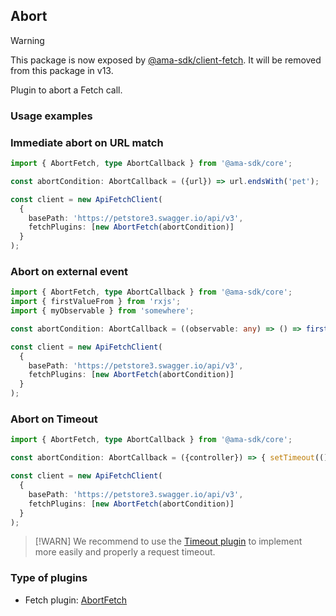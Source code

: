 ## Abort

> [!WARNING]
> This package is now exposed by [@ama-sdk/client-fetch](https://npmjs.com/package/@ama-sdk/client-fetch). It will be removed from this package in v13.

Plugin to abort a Fetch call.

### Usage examples

### Immediate abort on URL match

```typescript
import { AbortFetch, type AbortCallback } from '@ama-sdk/core';

const abortCondition: AbortCallback = ({url}) => url.endsWith('pet');

const client = new ApiFetchClient(
  {
    basePath: 'https://petstore3.swagger.io/api/v3',
    fetchPlugins: [new AbortFetch(abortCondition)]
  }
);
```

### Abort on external event

```typescript
import { AbortFetch, type AbortCallback } from '@ama-sdk/core';
import { firstValueFrom } from 'rxjs';
import { myObservable } from 'somewhere';

const abortCondition: AbortCallback = ((observable: any) => () => firstValueFrom(observable).then((value) => !!value))(myObservable);

const client = new ApiFetchClient(
  {
    basePath: 'https://petstore3.swagger.io/api/v3',
    fetchPlugins: [new AbortFetch(abortCondition)]
  }
);
```

### Abort on Timeout

```typescript
import { AbortFetch, type AbortCallback } from '@ama-sdk/core';

const abortCondition: AbortCallback = ({controller}) => { setTimeout(() => controller?.abort(), 3000); };

const client = new ApiFetchClient(
  {
    basePath: 'https://petstore3.swagger.io/api/v3',
    fetchPlugins: [new AbortFetch(abortCondition)]
  }
);
```

> [!WARN]
> We recommend to use the [Timeout plugin](https://github.com/AmadeusITGroup/otter/tree/main/packages/%40ama-sdk/core/src/plugins/timeout) to implement more easily and properly a request timeout.

### Type of plugins

- Fetch plugin: [AbortFetch](./abort.fetch.ts)
